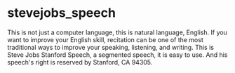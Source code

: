 stevejobs_speech
================
This is not just a computer language, this is natural language, English. 
If you want to improve your English skill, recitation can be one of the most traditional ways to improve your speaking, listening, and writing. This is Steve Jobs Stanford Speech, a segmented speech, it is easy to use. 
And his speech's right is reserved by Stanford, CA 94305.
